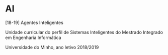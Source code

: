 # AI
[18-19] Agentes Inteligentes

Unidade curricular do perfil de Sistemas Inteligentes do Mestrado Integrado em Engenharia Informática

Universidade do Minho, ano letivo 2018/2019
